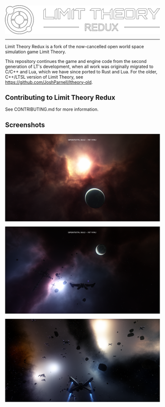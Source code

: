 <img src="res\images\LTR_logo2.png" style="width:rem;"/><br>

---

Limit Theory Redux is a fork of the now-cancelled open world space simulation game Limit Theory.

This repository continues the game and engine code from the second generation of LT's development, when all work was originally migrated to C/C++ and Lua, which we have since ported to Rust and Lua. For the older, C++/LTSL version of Limit Theory, see https://github.com/JoshParnell/ltheory-old.

## Contributing to Limit Theory Redux
See CONTRIBUTING.md for more information.

## Screenshots

![LTR Screenshot](./res/images/screenshot.png)

![LTR Screenshot 2](./res/images/screenshot2.png)

![LTR Screenshot 3](./res/images/screenshot3.png)
